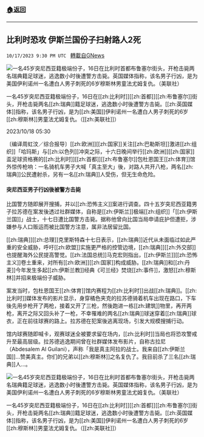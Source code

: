 ###  [:house:返回](README.md)
---


## 比利时恐攻 伊斯兰国份子扫射路人2死
`10/17/2023 9:30 PM UTC ` [轉載自GNews](https://gnews.org/articles/1847239)

![一名45岁突尼西亚籍极端份子，16日在比利时首都布鲁塞尔街头，开枪击毙两名瑞典籍足球迷，逃逸数小时後遭警方击毙。英国媒体指称，该名男子行凶，是为美国伊利诺州一名遭白人男子刺死的6岁穆斯林男童法尤姆复仇。（美联社）](https://img.ltn.com.tw/Upload/news/600/2023/10/18/179.jpg "一名45岁突尼西亚籍极端份子，16日在比利时首都布鲁塞尔街头，开枪击毙两名瑞典籍足球迷，逃逸数小时後遭警方击毙。英国媒体指称，该名男子行凶，是为美国伊利诺州一名遭白人男子刺死的6岁穆斯林男童法尤姆复仇。（美联社）")

一名45岁突尼西亚籍极端份子，16日在[[zh:比利时]][[zh:首都]][[zh:布鲁塞尔]]街头，开枪击毙两名[[zh:瑞典]]籍足球迷，逃逸数小时後遭警方击毙。[[zh:英国媒体]]指称，该名男子行凶，是为[[zh:美国]]伊利诺州一名遭白人男子刺死的6岁[[zh:穆斯林]]男童法尤姆复仇。（[[zh:美联社]]）

2023/10/18 05:30

〔编译周虹汶／综合报导〕[[zh:欧洲]][[zh:国家]]关注[[zh:巴勒斯坦]]激进[[zh:组织]]「哈玛斯」与[[zh:以色列]]冲突之际，十六日晚间举行[[zh:欧洲]][[zh:国家]]盃足球资格赛的[[zh:比利时]][[zh:首都]][[zh:布鲁塞尔]]包杜恩国王[[zh:体育]]馆外惊传枪响：一名骑机车男子大喊「真主至大」後，对路人共开八枪，两名[[zh:瑞典]]公民遭射杀，另有一名[[zh:瑞典]]人受伤，但无生命危险。

#### 突尼西亚男子行凶後被警方击毙

比国警方随即展开搜捕，并以[[zh:恐怖主义]]案进行调查。四十五岁突尼西亚籍男子拉苏德在案发後透过社群媒体，自称是[[zh:伊斯兰]]极端[[zh:组织]]「[[zh:伊斯兰国]]」战士，十七日遭比国警方击毙。据称他曾向比国当局申请庇护但遭拒，涉嫌参与人口贩运而被比国警方注意，属非法居留比国。

[[zh:瑞典]][[zh:总理]]克里斯特森十七日表示，[[zh:瑞典]]近代从未面临过如此严重的安全威胁，呼吁[[zh:欧盟]]实施更严格的控管边境，[[zh:瑞典]][[zh:外交部]]也提醒海外公民提高警觉。[[zh:法国总统]]马克宏则指出，[[zh:伊斯兰]][[zh:恐怖主义]]卷土重来，对所有[[zh:欧洲]][[zh:国家]]构成威胁。[[zh:瑞典]]和[[zh:丹麦]]今年发生多起[[zh:伊斯兰教]]经典《可兰经》焚烧[[zh:事件]]，激怒[[zh:穆斯林]]并招来极端份子威胁。

案发当时，包杜恩国王[[zh:体育]]馆内赛程为[[zh:比利时]]出战[[zh:瑞典]]。[[zh:比利时]]媒体发布的影片显示，身穿橘色夹克的拉苏德骑着机车出现在路口，下车後先用步枪开了两枪，接着又开了三枪，然後跑进一栋[[zh:建筑]]物里，再开两枪，离开之际又回头补了一枪，不幸罹难的两名[[zh:瑞典]]球迷穿着[[zh:瑞典]]球衣，正在前往球赛的路上。拉苏德在犯案後逃离现场，引发大规模搜捕行动。

馆内球赛随即喊卡，观赛球迷全被要求留在场内，[[zh:比利时]]当局也将恐攻警戒升至最高层级。拉苏德逃逸期间曾在社群媒体发布影片，自称古拉尼（Abdesalem Al Guilani），声称「我是真主阿拉的战士。我来自[[zh:伊斯兰国]]…赞美真主。你们的兄弟以[[zh:穆斯林]]之名复仇了。我目前杀了三名[[zh:瑞典]]人…。

![一名45岁突尼西亚籍极端份子，16日在比利时首都布鲁塞尔街头，开枪击毙两名瑞典籍足球迷，逃逸数小时後遭警方击毙。英国媒体指称，该名男子行凶，是为美国伊利诺州一名遭白人男子刺死的6岁穆斯林男童法尤姆复仇。（美联社）](https://img.ltn.com.tw/Upload/news/600/2023/10/18/180.jpg "一名45岁突尼西亚籍极端份子，16日在比利时首都布鲁塞尔街头，开枪击毙两名瑞典籍足球迷，逃逸数小时後遭警方击毙。英国媒体指称，该名男子行凶，是为美国伊利诺州一名遭白人男子刺死的6岁穆斯林男童法尤姆复仇。（美联社）")

一名45岁突尼西亚籍极端份子，16日在[[zh:比利时]][[zh:首都]][[zh:布鲁塞尔]]街头，开枪击毙两名[[zh:瑞典]]籍足球迷，逃逸数小时後遭警方击毙。[[zh:英国媒体]]指称，该名男子行凶，是为[[zh:美国]]伊利诺州一名遭白人男子刺死的6岁[[zh:穆斯林]]男童法尤姆复仇。（[[zh:美联社]]）
